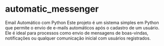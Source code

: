 # automatic_messenger
Email Automático com Python Este projeto é um sistema simples em Python que permite o envio de e-mails automáticos após o cadastro de um usuário. Ele é ideal para processos como envio de mensagens de boas-vindas, notificações ou qualquer comunicação inicial com usuários registrados.
